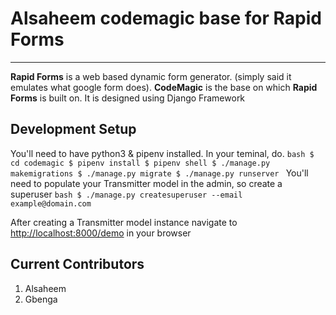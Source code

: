 # Alsaheem codemagic base for Rapid Forms
_______________

**Rapid Forms** is a web based dynamic form generator. (simply said it emulates what google form does).
**CodeMagic** is the base on which **Rapid Forms** is built on. It is designed using Django Framework

## Development Setup
You'll need to have python3 & pipenv installed. In your teminal, do.
`bash
$ cd codemagic
$ pipenv install
$ pipenv shell
$ ./manage.py makemigrations
$ ./manage.py migrate
$ ./manage.py runserver
`
You'll need to populate your Transmitter model in the admin,
so create a superuser
`bash
$ ./manage.py createsuperuser --email example@domain.com`

After creating a Transmitter model instance navigate to 
[http://localhost:8000/demo](http://localhost:8000/demo) in your browser

## Current Contributors
1. Alsaheem
2. Gbenga